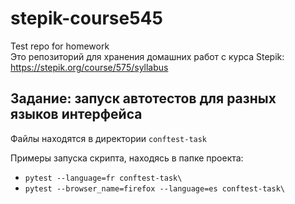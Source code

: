 # stepik-course545
Test repo for homework   
Это репозиторий для хранения домашних работ с курса Stepik: https://stepik.org/course/575/syllabus



## Задание: запуск автотестов для разных языков интерфейса
Файлы находятся в директории `conftest-task`  

Примеры запуска скрипта, находясь в папке проекта:  
* `pytest --language=fr conftest-task\`  
* `pytest --browser_name=firefox --language=es conftest-task\`  
